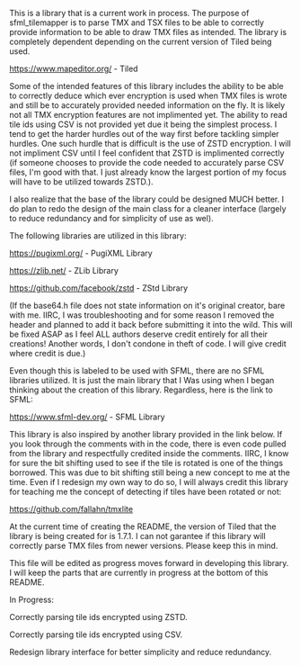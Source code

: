 This is a library that is a current work in process. The purpose of sfml_tilemapper is to parse TMX and TSX files to be able to correctly provide information to be
able to draw TMX files as intended. The library is completely dependent depending on the current version of Tiled being used.

https://www.mapeditor.org/ - Tiled

Some of the intended features of this library includes the ability to be able to correctly deduce which ever encryption is used when TMX files is wrote and still be
to accurately provided needed information on the fly. It is likely not all TMX encryption features are not implimented yet. The ability to read tile ids using CSV is
not provided yet due it being the simplest process. I tend to get the harder hurdles out of the way first before tackling simpler hurdles. One such hurdle that is
difficult is the use of ZSTD encryption. I will not impliment CSV until I feel confident that ZSTD is implimented correctly (if someone chooses to provide the code
needed to accurately parse CSV files, I'm good with that. I just already know the largest portion of my focus will have to be utilized towards ZSTD.).

I also realize that the base of the library could be designed MUCH better. I do plan to redo the design of the main class for a cleaner interface (largely to reduce redundancy
and for simplicity of use as wel).

The following libraries are utilized in this library:

https://pugixml.org/ - PugiXML Library

https://zlib.net/ - ZLib Library

https://github.com/facebook/zstd - ZStd Library

(If the base64.h file does not state information on it's original creator, bare with me. IIRC, I was troubleshooting and for some reason I removed the header and planned to
add it back before submitting it into the wild. This will be fixed ASAP as I feel ALL authors deserve credit entirely for all their creations! Another words, I don't condone
in theft of code. I will give credit where credit is due.)

Even though this is labeled to be used with SFML, there are no SFML libraries utilized. It is just the main library that I Was using when I began thinking about the creation
of this library. Regardless, here is the link to SFML:

https://www.sfml-dev.org/ - SFML Library

This library is also inspired by another library provided in the link below. If you look through the comments with in the code, there is even code pulled from the library and
respectfully credited inside the comments. IIRC, I know for sure the bit shifting used to see if the tile is rotated is one of the things borrowed. This was due to bit shifting
still being a new concept to me at the time. Even if I redesign my own way to do so, I will always credit this library for teaching me the concept of detecting if tiles have 
been rotated or not:

https://github.com/fallahn/tmxlite

At the current time of creating the README, the version of Tiled that the library is being created for is 1.7.1. I can not garantee if this library will correctly parse TMX
files from newer versions. Please keep this in mind.

This file will be edited as progress moves forward in developing this library. I will keep the parts that are currently in progress at the bottom of this README.

In Progress:

Correctly parsing tile ids encrypted using ZSTD.

Correctly parsing tile ids encrypted using CSV.

Redesign library interface for better simplicity and reduce redundancy.
